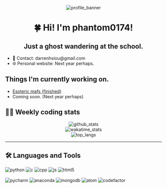 <p align="center">
	<img src="https://capsule-render.vercel.app/api?type=soft&color=timeGradient&height=90&section=header&text=Phantom's%20profile%20(=^-ω-^=)&fontSize=40&fontAlignY=50&animation=twinkling" alt="profile_banner">
</p>

<h1 align="center">🍀 Hi! I'm phantom0174!</h1>

<div id="personal_info">
	<h2 align="center">Just a ghost wandering at the school.</h2>
	<ul>
		<li> 📎 Contact: darrenhsiou@gmail.com
		<li> 🌐 Personal website: Next year perhaps.
	</ul>
<div>
	
<div id="project">
	<h2 align="left">Things I'm currently working on.</h2>
	<ul>
		<li> <a href="https://hackmd.io/@Quantum-GrAyee/senior_2_2" target="_blank">Esoteric mafs (finished)</a>
		<li> Coming soon. (Next year perhaps)
	</ul>
</div>

<div id="status">
	<h2 align="left">👨‍💻 Weekly coding stats</h2>
	<p align="center">
		<img src="https://github-readme-stats.vercel.app/api?username=phantom0174&count_private=true&show_icons=true&theme=tokyonight" alt="github_stats">
		<br>
		<img src="https://github-readme-stats.vercel.app/api/wakatime?username=phantom0174&theme=tokyonight" alt="wakatime_stats">
		<br>
		<img src="https://github-readme-stats.vercel.app/api/top-langs/?username=phantom0174&theme=tokyonight&hide=jupyter%20notebook" alt="top_langs">
	</p>
</div>

<hr>
	
<div id="langs_and_tools">
	<h2 align="left">🛠️ Languages and Tools</h2>
	<div id="langs">
		<img src="https://icongr.am/devicon/python-original.svg?size=40" alt="python">
		<img src="https://icongr.am/devicon/c-original.svg?size=40" alt="c">
		<img src="https://icongr.am/devicon/cplusplus-original.svg?size=40" alt="cpp">
		<img src="https://icongr.am/devicon/javascript-original.svg?size=40" alt="js">
		<img src="https://icongr.am/devicon/html5-original.svg?size=40" alt="html5">
	</div>
	<br>
	<div id="tools">
		<img src="https://icongr.am/devicon/pycharm-original.svg?size=40" alt="pycharm">
		<img src="https://icongr.am/simple/anaconda.svg?size=40&color=35d047" alt="anaconda">
		<img src="https://icongr.am/devicon/mongodb-original-wordmark.svg?size=40" alt="mongodb">
		<img src="https://icongr.am/devicon/atom-original.svg?size=40" alt="atom">
		<img src="https://icongr.am/simple/codefactor.svg?size=40&color=56f068" alt="codefactor">
	</div>
</div>
